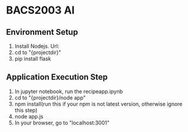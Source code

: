 # BACS2003 AI

## Environment Setup
  1. Install Nodejs. Url:
  2. cd to "{projectdir}"
  3. pip install flask
## Application Execution Step
  1. In jupyter notebook, run the recipeapp.ipynb
  2. cd to "{projectdir}/node app"
  3. npm install(run this if your npm is not latest version, otherwise ignore this step)
  5. node app.js
  6. In your browser, go to "localhost:3001"
